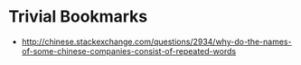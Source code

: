 Trivial Bookmarks
=================

* http://chinese.stackexchange.com/questions/2934/why-do-the-names-of-some-chinese-companies-consist-of-repeated-words